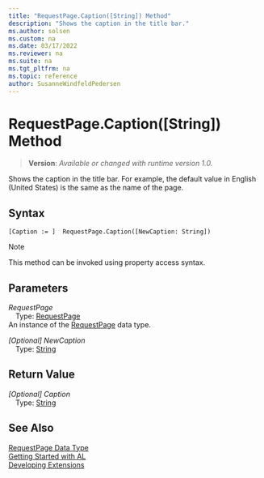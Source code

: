 ```yaml
---
title: "RequestPage.Caption([String]) Method"
description: "Shows the caption in the title bar."
ms.author: solsen
ms.custom: na
ms.date: 03/17/2022
ms.reviewer: na
ms.suite: na
ms.tgt_pltfrm: na
ms.topic: reference
author: SusanneWindfeldPedersen
---
```

[//]: # (START>DO_NOT_EDIT)
[//]: # (IMPORTANT:Do not edit any of the content between here and the END>DO_NOT_EDIT.)
[//]: # (Any modifications should be made in the .xml files in the ModernDev repo.)
# RequestPage.Caption([String]) Method
> **Version**: _Available or changed with runtime version 1.0._

Shows the caption in the title bar. For example, the default value in English (United States) is the same as the name of the page.


## Syntax
```AL
[Caption := ]  RequestPage.Caption([NewCaption: String])
```
> [!NOTE]
> This method can be invoked using property access syntax.
## Parameters
*RequestPage*  
&emsp;Type: [RequestPage](requestpage-data-type.md)  
An instance of the [RequestPage](requestpage-data-type.md) data type.  

*[Optional] NewCaption*  
&emsp;Type: [String](../text/text-data-type.md)  
  


## Return Value
*[Optional] Caption*  
&emsp;Type: [String](../text/text-data-type.md)  



[//]: # (IMPORTANT: END>DO_NOT_EDIT)
## See Also
[RequestPage Data Type](requestpage-data-type.md)  
[Getting Started with AL](../../devenv-get-started.md)  
[Developing Extensions](../../devenv-dev-overview.md)